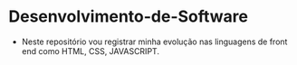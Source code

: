 # Desenvolvimento-de-Software

- Neste repositório vou registrar minha evolução nas linguagens de front end como HTML, CSS, JAVASCRIPT.


